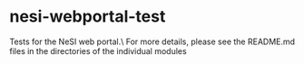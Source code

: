 nesi-webportal-test
===================

Tests for the NeSI web portal.\\
For more details, please see the README.md files in the directories of the individual modules

